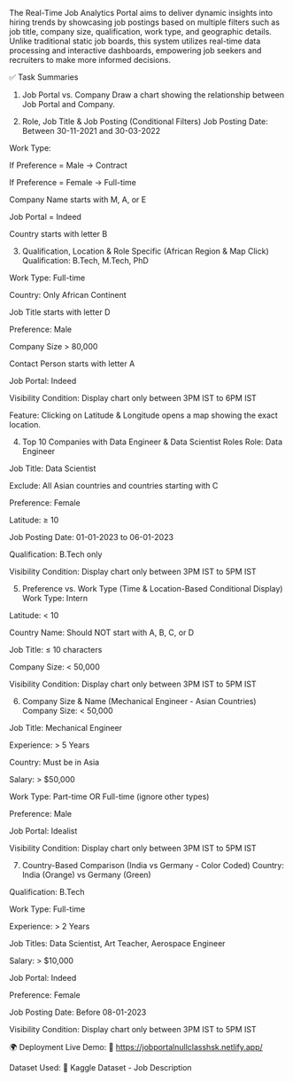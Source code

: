 The Real-Time Job Analytics Portal aims to deliver dynamic insights into hiring trends by showcasing job postings based on multiple filters such as job title, company size, qualification, work type, and geographic details. Unlike traditional static job boards, this system utilizes real-time data processing and interactive dashboards, empowering job seekers and recruiters to make more informed decisions.

✅ Task Summaries
1. Job Portal vs. Company
Draw a chart showing the relationship between Job Portal and Company.

2. Role, Job Title & Job Posting (Conditional Filters)
Job Posting Date: Between 30-11-2021 and 30-03-2022

Work Type:

If Preference = Male → Contract

If Preference = Female → Full-time

Company Name starts with M, A, or E

Job Portal = Indeed

Country starts with letter B

3. Qualification, Location & Role Specific (African Region & Map Click)
Qualification: B.Tech, M.Tech, PhD

Work Type: Full-time

Country: Only African Continent

Job Title starts with letter D

Preference: Male

Company Size > 80,000

Contact Person starts with letter A

Job Portal: Indeed

Visibility Condition: Display chart only between 3PM IST to 6PM IST

Feature: Clicking on Latitude & Longitude opens a map showing the exact location.

4. Top 10 Companies with Data Engineer & Data Scientist Roles
Role: Data Engineer

Job Title: Data Scientist

Exclude: All Asian countries and countries starting with C

Preference: Female

Latitude: ≥ 10

Job Posting Date: 01-01-2023 to 06-01-2023

Qualification: B.Tech only

Visibility Condition: Display chart only between 3PM IST to 5PM IST

5. Preference vs. Work Type (Time & Location-Based Conditional Display)
Work Type: Intern

Latitude: < 10

Country Name: Should NOT start with A, B, C, or D

Job Title: ≤ 10 characters

Company Size: < 50,000

Visibility Condition: Display chart only between 3PM IST to 5PM IST

6. Company Size & Name (Mechanical Engineer - Asian Countries)
Company Size: < 50,000

Job Title: Mechanical Engineer

Experience: > 5 Years

Country: Must be in Asia

Salary: > $50,000

Work Type: Part-time OR Full-time (ignore other types)

Preference: Male

Job Portal: Idealist

Visibility Condition: Display chart only between 3PM IST to 5PM IST

7. Country-Based Comparison (India vs Germany - Color Coded)
Country: India (Orange) vs Germany (Green)

Qualification: B.Tech

Work Type: Full-time

Experience: > 2 Years

Job Titles: Data Scientist, Art Teacher, Aerospace Engineer

Salary: > $10,000

Job Portal: Indeed

Preference: Female

Job Posting Date: Before 08-01-2023

Visibility Condition: Display chart only between 3PM IST to 5PM IST

🌍 Deployment
Live Demo:
🔗 https://jobportalnullclasshsk.netlify.app/

Dataset Used:
🔗 Kaggle Dataset - Job Description
